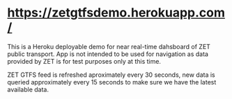 # https://zetgtfsdemo.herokuapp.com/
This is a Heroku deployable demo for near real-time dahsboard of ZET public transport. App is not intended to be used for navigation as data provided by ZET is for test purposes only at this time. 

ZET GTFS feed is refreshed aproximately every 30 seconds, new data is queried approximately every 15 seconds to make sure we have the latest available data.
